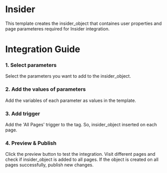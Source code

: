 # Insider
This template creates the insider_object that containes user properties and page parameteres required for Insider integration.

# Integration Guide
### 1. Select parameters
Select the parameters you want to add to the insider_object.

### 2. Add the values of parameters
Add the variables of each parameter as values in the template.

### 3. Add trigger
Add the 'All Pages' trigger to the tag. So, insider_object inserted on each page.

### 4. Preview & Publish
Click the preview button to test the integration. Visit different pages and check if insider_object is added to all pages. If the object is created on all pages successfully, publish new changes.

